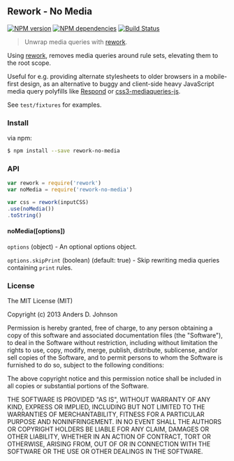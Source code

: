 ## Rework - No Media

[![NPM version](https://badge.fury.io/js/rework-no-media.png)](http://badge.fury.io/js/rework-no-media)
[![NPM dependencies](https://david-dm.org/AndersDJohnson/rework-no-media.png)](https://david-dm.org/AndersDJohnson/rework-no-media)
[![Build Status](https://travis-ci.org/AndersDJohnson/rework-no-media.png)](https://travis-ci.org/AndersDJohnson/rework-no-media)

> Unwrap media queries with [rework].

Using [rework], removes media queries around rule sets, elevating them to the root scope.

Useful for e.g. providing alternate stylesheets to older browsers in a mobile-first design, as an alternative to buggy and client-side heavy JavaScript media query polyfills like [Respond](https://github.com/scottjehl/Respond) or [css3-mediaqueries-js](https://code.google.com/p/css3-mediaqueries-js/).

See `test/fixtures` for examples.

### Install

via npm:

```bash
$ npm install --save rework-no-media
```

### API

```js
var rework = require('rework')
var noMedia = require('rework-no-media')

var css = rework(inputCSS)
.use(noMedia())
.toString()
```

#### noMedia([options])

`options` (object) - An optional options object.

`options.skipPrint` (boolean) (default: true) - Skip rewriting media queries containing `print` rules.

### License

The MIT License (MIT)

Copyright (c) 2013 Anders D. Johnson

Permission is hereby granted, free of charge, to any person obtaining a copy
of this software and associated documentation files (the "Software"), to deal
in the Software without restriction, including without limitation the rights
to use, copy, modify, merge, publish, distribute, sublicense, and/or sell
copies of the Software, and to permit persons to whom the Software is
furnished to do so, subject to the following conditions:

The above copyright notice and this permission notice shall be included in
all copies or substantial portions of the Software.

THE SOFTWARE IS PROVIDED "AS IS", WITHOUT WARRANTY OF ANY KIND, EXPRESS OR
IMPLIED, INCLUDING BUT NOT LIMITED TO THE WARRANTIES OF MERCHANTABILITY,
FITNESS FOR A PARTICULAR PURPOSE AND NONINFRINGEMENT. IN NO EVENT SHALL THE
AUTHORS OR COPYRIGHT HOLDERS BE LIABLE FOR ANY CLAIM, DAMAGES OR OTHER
LIABILITY, WHETHER IN AN ACTION OF CONTRACT, TORT OR OTHERWISE, ARISING FROM,
OUT OF OR IN CONNECTION WITH THE SOFTWARE OR THE USE OR OTHER DEALINGS IN
THE SOFTWARE.

[rework]: https://github.com/visionmedia/rework
